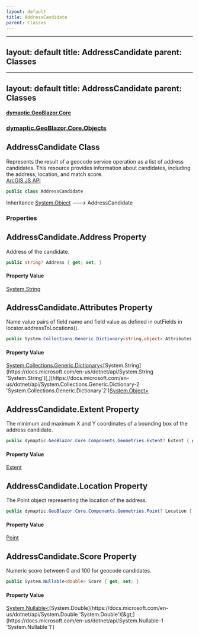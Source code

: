 ```yaml
---
layout: default
title: AddressCandidate
parent: Classes
---
```

---
layout: default
title: AddressCandidate
parent: Classes
---
---
layout: default
title: AddressCandidate
parent: Classes
---
#### [dymaptic.GeoBlazor.Core](index.html 'index')
### [dymaptic.GeoBlazor.Core.Objects](index.html#dymaptic.GeoBlazor.Core.Objects 'dymaptic.GeoBlazor.Core.Objects')

## AddressCandidate Class

Represents the result of a geocode service operation as a list of address candidates. This resource provides information about candidates, including the address, location, and match score.  
<a target="_blank" href="https://developers.arcgis.com/javascript/latest/api-reference/esri-rest-support-AddressCandidate.html">ArcGIS JS API</a>

```csharp
public class AddressCandidate
```

Inheritance [System.Object](https://docs.microsoft.com/en-us/dotnet/api/System.Object 'System.Object') &#129106; AddressCandidate
### Properties

<a name='dymaptic.GeoBlazor.Core.Objects.AddressCandidate.Address'></a>

## AddressCandidate.Address Property

Address of the candidate.

```csharp
public string? Address { get; set; }
```

#### Property Value
[System.String](https://docs.microsoft.com/en-us/dotnet/api/System.String 'System.String')

<a name='dymaptic.GeoBlazor.Core.Objects.AddressCandidate.Attributes'></a>

## AddressCandidate.Attributes Property

Name value pairs of field name and field value as defined in outFields in locator.addressToLocations().

```csharp
public System.Collections.Generic.Dictionary<string,object> Attributes { get; set; }
```

#### Property Value
[System.Collections.Generic.Dictionary&lt;](https://docs.microsoft.com/en-us/dotnet/api/System.Collections.Generic.Dictionary-2 'System.Collections.Generic.Dictionary`2')[System.String](https://docs.microsoft.com/en-us/dotnet/api/System.String 'System.String')[,](https://docs.microsoft.com/en-us/dotnet/api/System.Collections.Generic.Dictionary-2 'System.Collections.Generic.Dictionary`2')[System.Object](https://docs.microsoft.com/en-us/dotnet/api/System.Object 'System.Object')[&gt;](https://docs.microsoft.com/en-us/dotnet/api/System.Collections.Generic.Dictionary-2 'System.Collections.Generic.Dictionary`2')

<a name='dymaptic.GeoBlazor.Core.Objects.AddressCandidate.Extent'></a>

## AddressCandidate.Extent Property

The minimum and maximum X and Y coordinates of a bounding box of the address candidate.

```csharp
public dymaptic.GeoBlazor.Core.Components.Geometries.Extent? Extent { get; set; }
```

#### Property Value
[Extent](dymaptic.GeoBlazor.Core.Components.Geometries.Extent.html 'dymaptic.GeoBlazor.Core.Components.Geometries.Extent')

<a name='dymaptic.GeoBlazor.Core.Objects.AddressCandidate.Location'></a>

## AddressCandidate.Location Property

The Point object representing the location of the address.

```csharp
public dymaptic.GeoBlazor.Core.Components.Geometries.Point? Location { get; set; }
```

#### Property Value
[Point](dymaptic.GeoBlazor.Core.Components.Geometries.Point.html 'dymaptic.GeoBlazor.Core.Components.Geometries.Point')

<a name='dymaptic.GeoBlazor.Core.Objects.AddressCandidate.Score'></a>

## AddressCandidate.Score Property

Numeric score between 0 and 100 for geocode candidates.

```csharp
public System.Nullable<double> Score { get; set; }
```

#### Property Value
[System.Nullable&lt;](https://docs.microsoft.com/en-us/dotnet/api/System.Nullable-1 'System.Nullable`1')[System.Double](https://docs.microsoft.com/en-us/dotnet/api/System.Double 'System.Double')[&gt;](https://docs.microsoft.com/en-us/dotnet/api/System.Nullable-1 'System.Nullable`1')


